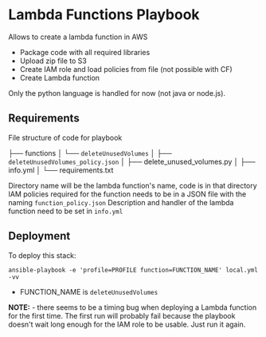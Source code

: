 # Lambda Functions Playbook

Allows to create a lambda function in AWS

- Package code with all required libraries
- Upload zip file to S3
- Create IAM role and load policies from file (not possible with CF)
- Create Lambda function

Only the python language is handled for now (not java or node.js).

## Requirements

File structure of code for playbook

├── functions
│   └── `deleteUnusedVolumes`
│       ├── `deleteUnusedVolumes_policy.json`
│       ├── delete_unused_volumes.py
│       ├── info.yml
│       └── requirements.txt

Directory name will be the lambda function's name, code is in that directory
IAM policies required for the function needs to be in a JSON file with the naming `function_policy.json`
Description and handler of the lambda function need to be set in `info.yml`


## Deployment

 To deploy this stack:

 ```ansible-playbook -e 'profile=PROFILE function=FUNCTION_NAME' local.yml -vv```

 - FUNCTION_NAME is `deleteUnusedVolumes`

**NOTE:** - there seems to be a timing bug when deploying a Lambda function
for the first time. The first run will probably fail because the playbook
doesn't wait long enough for the IAM role to be usable. Just run it again.


